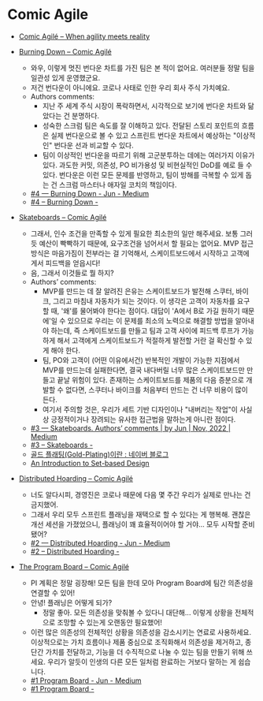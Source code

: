 Comic Agile
===========
* [Comic Agilé – When agility meets reality](https://www.comicagile.net/)

* [Burning Down – Comic Agilé](https://www.comicagile.net/comic/burned-down/)
  * 와우, 이렇게 멋진 번다운 차트를 가진 팀은 본 적이 없어요. 여러분들 정말 팀을 일관성 있게 운영했군요.
  * 저건 번다운이 아니에요. 코로나 사태로 인한 우리 회사 주식 가치예요.
  * Authors comments:
    * 지난 주 세계 주식 시장이 폭락하면서, 시각적으로 보기에 번다운 차트와 닮았다는 건 분명하다.
    * 성숙한 스크럼 팀은 속도를 잘 이해하고 있다. 전달된 스토리 포인트의 흐름은 실제 번다운으로 볼 수 있고 스프린트 번다운 차트에서 예상하는 "이상적인" 번다운 선과 비교할 수 있다.
    * 팀이 이상적인 번다운을 따르기 위해 고군분투하는 데에는 여러가지 이유가 있다. 과도한 커밋, 의존성, PO 비가용성 및 비현실적인 DoD를 예로 들 수 있다. 번다운은 이런 모든 문제를 반영하고, 팀이 방해를 극복할 수 있게 돕는 건 스크럼 마스터나 애자일 코치의 책임이다.
  * [#4 — Burning Down - Jun - Medium](https://nymets.medium.com/4-burning-down-adc4345429b1)
  * [#4 – Burning Down -](https://jh4hj.tistory.com/entry/4-%E2%80%93-Burning-Down)
* [Skateboards – Comic Agilé](https://www.comicagile.net/comic/skateboards/)
  * 그래서, 인수 조건을 만족할 수 있게 필요한 최소한의 일만 해주세요. 보통 그러듯 예산이 빡빡하기 때문에, 요구조건을 넘어서서 할 필요는 없어요. MVP 접근 방식은 마음가짐이 전부라는 걸 기억해서, 스케이트보드에서 시작하고 고객에게서 피드백을 얻읍시다!
  * 음, 그래서 이것들로 뭘 하지?
  * Authors’ comments:
    * MVP를 만드는 데 잘 알려진 은유는 스케이트보드가 발전해 스쿠터, 바이크, 그리고 마침내 자동차가 되는 것이다. 이 생각은 고객이 자동차를 요구할 때, '왜'를 물어봐야 한다는 점이다. 대답이 'A에서 B로 가길 원하기 때문에'일 수 있으므로 우리는 이 문제를 최소의 노력으로 해결할 방법을 알아내야 하는데, 즉 스케이트보드를 만들고 팀과 고객 사이에 피드백 루프가 가능하게 해서 고객에게 스케이트보드가 적절하게 발전할 거란 걸 확신할 수 있게 해야 한다.
    * 팀, PO와 고객이 (어떤 이유에서건) 반복적인 개발이 가능한 지점에서 MVP를 만드는데 실패한다면, 결국 내다버릴 너무 많은 스케이트보드만 만들고 끝날 위험이 있다. 존재하는 스케이트보드를 제품의 다음 증분으로 개발할 수 없다면, 스쿠터나 바이크를 처음부터 만드는 건 너무 비용이 많이 든다.
    * 여기서 주의할 것은, 우리가 세트 기반 디자인이나 "내버리는 작업"이 사실상 긍정적이거나 장려되는 유사한 접근법을 말하는게 아니란 점이다.
  * [#3 — Skateboards. Authors’ comments | by Jun | Nov, 2022 | Medium](https://nymets.medium.com/3-skateboards-4fdbcee83baa)
  * [#3 – Skateboards -](https://jh4hj.tistory.com/entry/3-%E2%80%93-Skateboards)
  * [골드 플래팅(Gold-Plating)이란 : 네이버 블로그](https://blog.naver.com/minuk302/130169750902)
  * [An Introduction to Set-based Design](https://leanconstructionblog.com/introduction-to-set-based-design.html)
* [Distributed Hoarding – Comic Agilé](https://www.comicagile.net/comic/distributed-hoarding/)
  * 너도 알다시피, 경영진은 코로나 때문에 다음 몇 주간 우리가 실제로 만나는 건 금지했어.
  * 그래서 우리 모두 스프린트 플래닝을 재택으로 할 수 있다는 게 행복해. 괜찮은 개선 세션을 가졌었으니, 플래닝이 꽤 효율적이어야 할 거야… 모두 시작할 준비됐어?
  * [#2 — Distributed Hoarding - Jun - Medium](https://nymets.medium.com/2-distributed-hoarding-1eba22f548fe)
  * [#2 – Distributed Hoarding -](https://jh4hj.tistory.com/entry/2-%E2%80%93-Distributed-Hoarding)
* [The Program Board – Comic Agilé](https://www.comicagile.net/comic/the-program-board/)
  * PI 계획은 정말 굉장해! 모든 팀을 한데 모아 Program Board에 팀간 의존성을 연결할 수 있어!
  * 안녕! 플래닝은 어떻게 되가?
    * 정말 좋아. 모든 의존성을 맞춰볼 수 있다니 대단해... 이렇게 상황을 전체적으로 조망할 수 있는게 오랜동안 필요했어!
  * 이런 많은 의존성의 전체적인 상황을 의존성을 감소시키는 연료로 사용하세요. 이상적으로는 가치 흐름이나 제품 중심으로 조직화해서 의존성을 제거하고, 종단간 가치를 전달하고, 기능을 더 수직적으로 나눌 수 있는 팀을 만들기 위해 쓰세요. 우리가 알듯이 인생의 다른 모든 일처럼 완료하는 거보다 말하는 게 쉽습니다.
  * [#1 Program Board - Jun - Medium](https://nymets.medium.com/1-program-board-7fb1ce3397f1)
  * [#1 Program Board -](https://jh4hj.tistory.com/entry/1-Program-Board)
